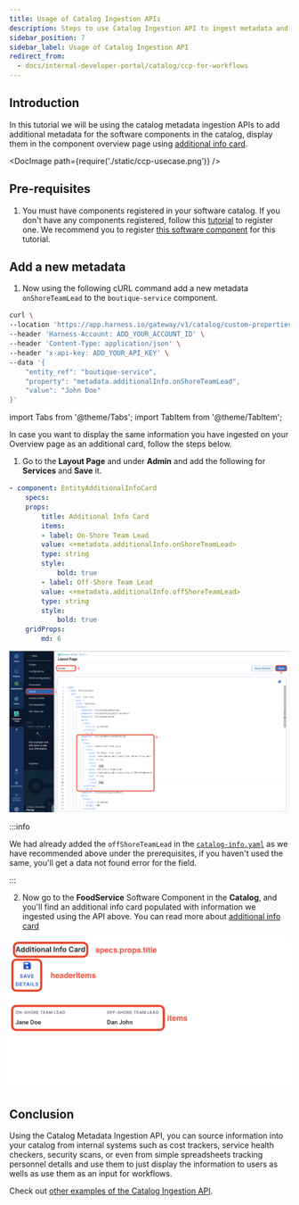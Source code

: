 ```yaml
---
title: Usage of Catalog Ingestion APIs
description: Steps to use Catalog Ingestion API to ingest metadata and use the information on catalog overview and workflows
sidebar_position: 7
sidebar_label: Usage of Catalog Ingestion API
redirect_from:
  - docs/internal-developer-portal/catalog/ccp-for-workflows
---
```


<DocsTag  backgroundColor= "#cbe2f9" text="Tutorial"  textColor="#0b5cad"  />

## Introduction

In this tutorial we will be using the catalog metadata ingestion APIs to add additional metadata for the software components in the catalog, display them in the component overview page using [additional info card](/docs/internal-developer-portal/catalog/custom-card).

<DocImage path={require('./static/ccp-usecase.png')} />

## Pre-requisites

1. You must have components registered in your software catalog. If you don't have any components registered, follow this [tutorial](/docs/internal-developer-portal/catalog/register-software-component) to register one. We recommend you to register [this software component](https://github.com/harness-community/idp-samples/blob/main/example-catalog-info/cataog-info-ccp.yaml) for this tutorial.

## Add a new metadata

1. Now using the following cURL command add a new metadata `onShoreTeamLead` to the `boutique-service` component.

```bash
curl \
--location 'https://app.harness.io/gateway/v1/catalog/custom-properties/entity' \
--header 'Harness-Account: ADD_YOUR_ACCOUNT_ID' \
--header 'Content-Type: application/json' \
--header 'x-api-key: ADD_YOUR_API_KEY' \
--data '{
    "entity_ref": "boutique-service",
    "property": "metadata.additionalInfo.onShoreTeamLead",
    "value": "John Doe"
}'
```

import Tabs from '@theme/Tabs';
import TabItem from '@theme/TabItem';

<Tabs queryString="Use the Metadata Information ">
<TabItem value="display-additional-info-card" label="Additional Info Card">

In case you want to display the same information you have ingested on your Overview page as an additional card, follow the steps below.

1. Go to the **Layout Page** and under **Admin** and add the following for **Services** and **Save** it.

```YAML
- component: EntityAdditionalInfoCard
    specs:
    props:
        title: Additional Info Card
        items:
        - label: On-Shore Team Lead
        value: <+metadata.additionalInfo.onShoreTeamLead>
        type: string
        style:
            bold: true
        - label: Off-Shore Team Lead
        value: <+metadata.additionalInfo.offShoreTeamLead>
        type: string
        style:
            bold: true
    gridProps:
        md: 6
```

![](./static/navigation-layout.png)

:::info

We had already added the `offShoreTeamLead` in the [`catalog-info.yaml`](https://github.com/harness-community/idp-samples/blob/main/example-catalog-info/cataog-info-ccp.yaml) as we have recommended above under the prerequisites, if you haven't used the same, you'll get a data not found error for the field.

:::

2. Now go to the **FoodService** Software Component in the **Catalog**, and you'll find an additional info card populated with information we ingested using the API above. You can read more about [additional info card](/docs/internal-developer-portal/catalog/custom-card)

![](./static/additional-info-card.png)

</TabItem>
</Tabs>

## Conclusion

Using the Catalog Metadata Ingestion API, you can source information into your catalog from internal systems such as cost trackers, service health checkers, security scans, or even from simple spreadsheets tracking personnel details and use them to just display the information to users as wells as use them as an input for workflows.

Check out [other examples of the Catalog Ingestion API](./catalog-ingestion-api.md).
